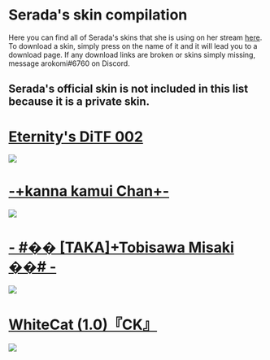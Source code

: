 # Serada's skin compilation

Here you can find all of Serada's skins that she is using on her stream [here](https://www.twitch.tv/serada).
To download a skin, simply press on the name of it and it will lead you to a download page. 
If any download links are broken or skins simply missing, message arokomi#6760 on Discord.

## Serada's official skin is not included in this list because it is a private skin.

# [Eternity's DiTF 002](https://osuskins.net/skin/LutJNut)
![](https://i.imgur.com/0NNiCZ5.jpg)

# [-+kanna kamui Chan+-](https://www.mediafire.com/file/d1oujtkxled84aq/-+kanna_kamui_Chan+-.osk/file)
![](https://i.imgur.com/ibnApg4.jpg)

# [- #�� [TAKA]+Tobisawa Misaki ��# -](https://mega.nz/file/JrhBgIIa#yaSDP02W2ZHFdW3vYveoBoxYYfxm5nJ0o8lPiadqTjE)
![](https://i.imgur.com/2aDHAjj.jpg)

# [WhiteCat (1.0)『CK』](http://www.mediafire.com/file/6250ar1z1jq0aes/_%2523_WhiteCat_%25281.0%2529_%25E3%2580%258ECK%25E3%2580%258F_%2523-.osk/file)
![](https://i.imgur.com/DFPnxFy.jpg)
